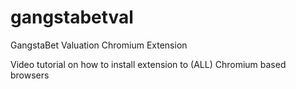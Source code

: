 # gangstabetval
GangstaBet Valuation Chromium Extension 

Video tutorial on how to install extension to (ALL) Chromium based browsers
